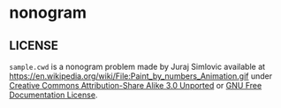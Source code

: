 nonogram
========

LICENSE
-------

`sample.cwd` is a nonogram problem made by Juraj Simlovic available at
<https://en.wikipedia.org/wiki/File:Paint_by_numbers_Animation.gif>
under [Creative Commons Attribution-Share Alike 3.0 Unported](https://creativecommons.org/licenses/by-sa/3.0/deed.en)
or [GNU Free Documentation License](https://en.wikipedia.org/wiki/en:GNU_Free_Documentation_License).

